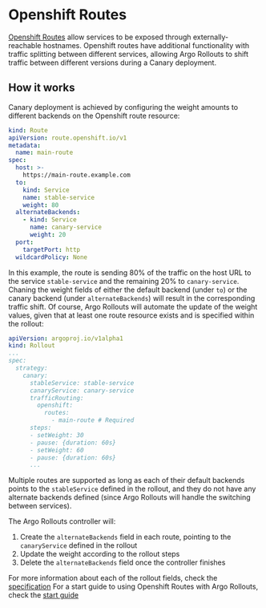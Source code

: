 # Openshift Routes

[Openshift Routes](https://docs.openshift.com/enterprise/3.0/architecture/core_concepts/routes.html) allow services to be exposed through externally-reachable hostnames. Openshift routes have additional functionality with traffic splitting between different services, allowing Argo Rollouts to shift traffic between different versions during a Canary deployment.

## How it works

Canary deployment is achieved by configuring the weight amounts to different backends on the Openshift route resource:

```yaml
kind: Route
apiVersion: route.openshift.io/v1
metadata:
  name: main-route
spec:
  host: >-
    https://main-route.example.com
  to:
    kind: Service
    name: stable-service
    weight: 80
  alternateBackends:
    - kind: Service
      name: canary-service
      weight: 20
  port:
    targetPort: http
  wildcardPolicy: None
```

In this example, the route is sending 80% of the traffic on the host URL to the service `stable-service` and the remaining 20% to `canary-service`. Chaning the weight fields of either the default backend (under `to`) or the canary backend (under `alternateBackends`) will result in the corresponding traffic shift. Of course, Argo Rollouts will automate the update of the weight values, given that at least one route resource exists and is specified within the rollout:

```yaml
apiVersion: argoproj.io/v1alpha1
kind: Rollout
...
spec:
  strategy:
    canary:
      stableService: stable-service
      canaryService: canary-service
      trafficRouting:
        openshift:
          routes:
            - main-route # Required
      steps:
      - setWeight: 30
      - pause: {duration: 60s}
      - setWeight: 60
      - pause: {duration: 60s}
      ...
```

Multiple routes are supported as long as each of their default backends points to the `stableService` defined in the rollout, and they do not have any alternate backends defined (since Argo Rollouts will handle the switching between services).

The Argo Rollouts controller will:
 1. Create the `alternateBackends` field in each route, pointing to the `canaryService` defined in the rollout
 2. Update the weight according to the rollout steps
 3. Delete the `alternateBackends` field once the controller finishes

For more information about each of the rollout fields, check the [specification](../specification.md)
For a start guide to using Openshift Routes with Argo Rollouts, check the [start guide](../../getting-started/openshift/index.md)